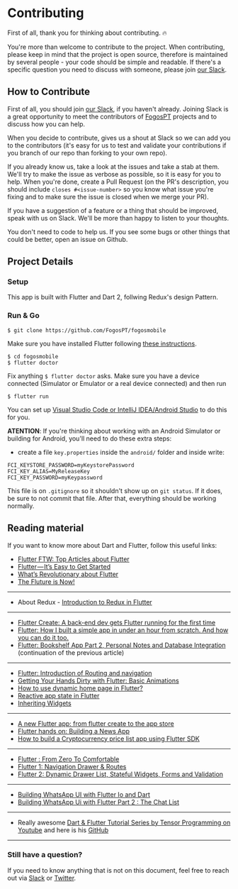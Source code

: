 # Contributing

First of all, thank you for thinking about contributing. 🔥

You're more than welcome to contribute to the project. When contributing, please keep in mind that the project is open source, therefore is maintained by several people - your code should be simple and readable. If there's a specific question you need to discuss with someone, please join [our Slack](https://communityinviter.com/apps/fogospt/fogos-pt).

## How to Contribute

First of all, you should join [our Slack](https://communityinviter.com/apps/fogospt/fogos-pt), if you haven't already. Joining Slack is a great opportunity to meet the contributors of [FogosPT](https://github.com/FogosPT) projects and to discuss how you can help.

When you decide to contribute, gives us a shout at Slack so we can add you to the contributors (it's easy for us to test and validate your contributions if you branch of our repo than forking to your own repo).

If you already know us, take a look at the issues and take a stab at them. We'll try to make the issue as verbose as possible, so it is easy for you to help. When you're done, create a Pull Request (on the PR's description, you should include `closes #<issue-number>` so you know what issue you're fixing and to make sure the issue is closed when we merge your PR).

If you have a suggestion of a feature or a thing that should be improved, speak with us on Slack. We'll be more than happy to listen to your thoughts.

You don't need to code to help us. If you see some bugs or other things that could be better, open an issue on Github.

## Project Details

### Setup

This app is built with Flutter and Dart 2, follwing Redux's design Pattern.

### Run & Go

```
$ git clone https://github.com/FogosPT/fogosmobile
```

Make sure you have installed Flutter following [these instructions](https://flutter.io/get-started/install/).

```
$ cd fogosmobile
$ flutter doctor
```

Fix anything `$ flutter doctor` asks. 
Make sure you have a device connected (Simulator or Emulator or a real device connected) and then run

```
$ flutter run
```

You can set up [Visual Studio Code or IntelliJ IDEA/Android Studio](https://flutter.io/get-started/editor/) to do this for you.

**ATENTION**: If you're thinking about working with an Android Simulator or building for Android, you'll need to do these extra steps:

- create a file `key.properties` inside the `android/` folder and inside write:

```
FCI_KEYSTORE_PASSWORD=myKeystorePassword
FCI_KEY_ALIAS=MyReleaseKey
FCI_KEY_PASSWORD=myKeypassword
```

This file is on `.gitignore` so it shouldn't show up on `git status`. If it does, be sure to not commit that file.
After that, everything should be working normally.

## Reading material

If you want to know more about Dart and Flutter, follow this useful links:

- [Flutter FTW: Top Articles about Flutter](https://blog.goposse.com/flutter-ftw-top-articles-about-flutter-fec6f365ef81)
- [Flutter — It’s Easy to Get Started](https://medium.com/@westdabestdb/flutter-its-easy-to-get-started-995eb20c54a1)
- [What’s Revolutionary about Flutter](https://hackernoon.com/whats-revolutionary-about-flutter-946915b09514)
- [The Fluture is Now!](https://medium.com/@lets4r/the-fluture-is-now-6040d7dcd9f3)

----

- About Redux - [Introduction to Redux in Flutter](https://blog.novoda.com/introduction-to-redux-in-flutter/)

----

- [Flutter Create: A back-end dev gets Flutter running for the first time](https://blog.goposse.com/flutter-create-a-back-end-dev-gets-flutter-running-for-the-first-time-3185041bf380)
- [Flutter: How I built a simple app in under an hour from scratch. And how you can do it too.](https://proandroiddev.com/flutter-how-i-built-a-simple-app-in-under-an-hour-from-scratch-and-how-you-can-do-it-too-6d8e7fe6c91b)
- [Flutter: Bookshelf App Part 2, Personal Notes and Database Integration](https://proandroiddev.com/flutter-bookshelf-app-part-2-personal-notes-and-database-integration-a3b47a84c57) (continuation of the previous article)

----

- [Flutter: Introduction of Routing and navigation](https://medium.com/@kpbird/flutter-introduction-of-routing-and-navigation-49738dbd6abe)
- [Getting Your Hands Dirty with Flutter: Basic Animations](https://proandroiddev.com/getting-your-hands-dirty-with-flutter-basic-animations-6b9f21fa7d17)
- [How to use dynamic home page in Flutter?](https://medium.com/@anilcan/how-to-use-dynamic-home-page-in-flutter-83080da07012)
- [Reactive app state in Flutter](https://medium.com/@maksimrv/reactive-app-state-in-flutter-73f829bcf6a7)
- [Inheriting Widgets](https://medium.com/@mehmetf_71205/inheriting-widgets-b7ac56dbbeb1)

----

- [A new Flutter app: from flutter create to the app store](https://proandroiddev.com/a-new-flutter-app-from-flutter-create-to-the-app-store-e6c2dee17c1a)
- [Flutter hands on: Building a News App](https://blog.geekyants.com/flutter-hands-on-building-a-news-app-fe233027185f)
- [How to build a Cryptocurrency price list app using Flutter SDK](https://medium.freecodecamp.org/how-to-build-a-cryptocurrency-price-list-app-using-flutter-sdk-1c75998e1a58)

----

- [Flutter : From Zero To Comfortable](https://proandroiddev.com/flutter-from-zero-to-comfortable-6b1d6b2d20e)
- [Flutter 1: Navigation Drawer & Routes](https://engineering.classpro.in/flutter-1-navigation-drawer-routes-8b43a201251e)
- [Flutter 2: Dynamic Drawer List, Stateful Widgets, Forms and Validation](https://engineering.classpro.in/flutter-2-dynamic-drawer-list-stateful-widgets-forms-and-validation-6389fc625d2e)

----

- [Building WhatsApp UI with Flutter Io and Dart](https://medium.com/@Nash_905/building-whatsapp-ui-with-flutter-io-and-dart-1bb1e83e7439)
- [Building WhatsApp Ui with Flutter Part 2 : The Chat List](https://medium.com/@Nash_905/building-whatsapp-ui-with-flutter-part-2-the-chat-list-ad6e5fce5ba1)

----

- Really awesome [Dart & Flutter Tutorial Series by Tensor Programming on Youtube](https://www.youtube.com/watch?v=WwhyaqNtNQY&list=PLJbE2Yu2zumDqr_-hqpAN0nIr6m14TAsd) and here is his [GitHub](https://github.com/tensor-programming?utf8=%E2%9C%93&tab=repositories&q=&type=&language=dart)

----

### Still have a question?

If you need to know anything that is not on this document, feel free to reach out via [Slack](https://communityinviter.com/apps/fogospt/fogos-pt) or [Twitter](https://twitter.com/fogosPT).
